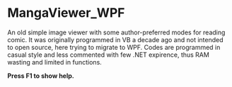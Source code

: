 # MangaViewer_WPF
An old simple image viewer with some author-preferred modes for reading comic.
It was originally programmed in VB a decade ago and not intended to open source, here trying to migrate to WPF.
Codes are programmed in casual style and less commented with few .NET expirence, 
thus RAM wasting and limited in functions. 

**Press F1 to show help.**
